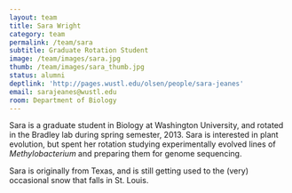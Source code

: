 ```yaml
---
layout: team
title: Sara Wright
category: team
permalink: /team/sara
subtitle: Graduate Rotation Student
image: /team/images/sara.jpg
thumb: /team/images/sara_thumb.jpg
status: alumni
deptlink: 'http://pages.wustl.edu/olsen/people/sara-jeanes'
email: sarajeanes@wustl.edu
room: Department of Biology
---
```


Sara is a graduate student in Biology at Washington University, and rotated in the Bradley lab during spring semester, 2013. Sara is interested in plant evolution, but spent her rotation studying experimentally evolved lines of _Methylobacterium_ and preparing them for genome sequencing. 

Sara is originally from Texas, and is still getting used to the (very) occasional snow that falls in St. Louis.